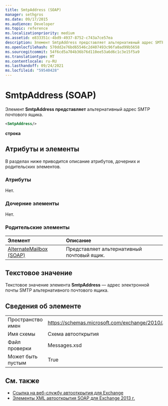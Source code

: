 ```yaml
---
title: SmtpAddress (SOAP)
manager: sethgros
ms.date: 09/17/2015
ms.audience: Developer
ms.topic: reference
ms.localizationpriority: medium
ms.assetid: e833351c-4bd9-4937-8752-c743a7ce57ea
description: Элемент SmtpAddress представляет альтернативный адрес SMTP почтового ящика.
ms.openlocfilehash: 570dd2e76bd65546c2d407493c96fa0ad99b5658
ms.sourcegitcommit: 54f6cd5a704b36b76d110ee53a6d6c1c3e15f5a9
ms.translationtype: MT
ms.contentlocale: ru-RU
ms.lasthandoff: 09/24/2021
ms.locfileid: "59540428"
---
```

# <a name="smtpaddress-soap"></a>SmtpAddress (SOAP)

Элемент **SmtpAddress представляет** альтернативный адрес SMTP почтового ящика. 
  
```XML
<SmtpAddress/>
```

**строка**

## <a name="attributes-and-elements"></a>Атрибуты и элементы

В разделах ниже приводится описание атрибутов, дочерних и родительских элементов.
  
### <a name="attributes"></a>Атрибуты

Нет.
  
### <a name="child-elements"></a>Дочерние элементы

Нет.
  
### <a name="parent-elements"></a>Родительские элементы

|**Элемент**|**Описание**|
|:-----|:-----|
|[AlternateMailbox (SOAP)](alternatemailbox-soap.md) <br/> |Представляет альтернативный почтовый ящик.  <br/> |
   
## <a name="text-value"></a>Текстовое значение

Текстовое значение элемента **SmtpAddress** — адрес электронной почты SMTP альтернативного почтового ящика. 
  
## <a name="element-information"></a>Сведения об элементе

|||
|:-----|:-----|
|Пространство имен  <br/> |https://schemas.microsoft.com/exchange/2010/Autodiscover  <br/> |
|Имя схемы  <br/> |Схема автооткрытия  <br/> |
|Файл проверки  <br/> |Messages.xsd  <br/> |
|Может быть пустым  <br/> |True  <br/> |
   
## <a name="see-also"></a>См. также

- [Ссылка на веб-службу автооткрытия для Exchange](autodiscover-web-service-reference-for-exchange.md)
- [Элементы XML автооткрытия SOAP для Exchange 2013 г.](soap-autodiscover-xml-elements-for-exchange-2013.md)


